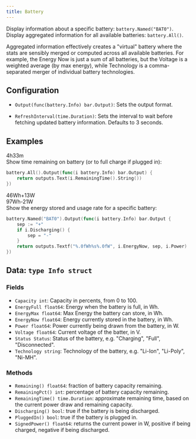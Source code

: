 ```yaml
---
title: Battery
---
```


Display information about a specific battery: `battery.Named("BAT0")`.  
Display aggregated information for all available batteries: `battery.All()`.

Aggregated information effectively creates a "virtual" battery where the stats are sensibly merged
or computed across all available batteries. For example, the Energy Now is just a sum of all
batteries, but the Voltage is a weighted average (by max energy), while Technology is a
comma-separated merger of individual battery technologies.

## Configuration

* `Output(func(battery.Info) bar.Output)`: Sets the output format.

* `RefreshInterval(time.Duration)`: Sets the interval to wait before fetching updated battery
  information. Defaults to 3 seconds.

## Examples

<div class="module-example-out">4h33m</div>
Show time remaining on battery (or to full charge if plugged in):

```go
battery.All().Output(func(i battery.Info) bar.Output) {
	return outputs.Text(i.RemainingTime().String())
})
```

<div class="module-example-out">46Wh+13W</div>
<div class="module-example-out">97Wh-21W</div>
Show the energy stored and usage rate for a specific battery:

```go
battery.Named("BAT0").Output(func(i battery.Info) bar.Output {
	sep := "+"
	if i.Discharging() {
		sep = "-"
	}
	return outputs.Textf("%.0fWh%s%.0fW", i.EnergyNow, sep, i.Power)
})
```

## Data: `type Info struct`

### Fields

* `Capacity int`: Capacity in percents, from 0 to 100.
* `EnergyFull float64`: Energy when the battery is full, in Wh.
* `EnergyMax float64`: Max Energy the battery can store, in Wh.
* `EnergyNow float64`: Energy currently stored in the battery, in Wh. 
* `Power float64`: Power currently being drawn from the battery, in W.
* `Voltage float64`: Current voltage of the batter, in V.
* `Status Status`: Status of the battery, e.g. "Charging", "Full", "Disconnected".
* `Technology string`: Technology of the battery, e.g. "Li-Ion", "Li-Poly", "Ni-MH".

### Methods

* `Remaining() float64`: fraction of battery capacity remaining.
* `RemainingPct() int`: percentage of battery capacity remaining.
* `RemainingTime() time.Duration`: approximate remaining time, based on the current power draw and remaining capacity.
* `Discharging() bool`: true if the battery is being discharged.
* `PluggedIn() bool`: true if the battery is plugged in.
* `SignedPower() float64`: returns the current power in W, positive if being charged, negative if being discharged.
